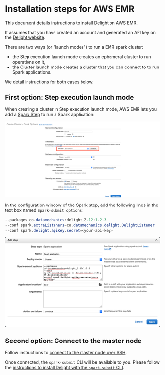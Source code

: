 # Installation steps for AWS EMR

This document details instructions to install Delight on AWS EMR.

It assumes that you have created an account and generated an API key on the [Delight website](https://www.datamechanics.co/delight).

There are two ways (or "launch modes") to run a EMR spark cluster:

- the Step execution launch mode creates an ephemeral cluster to run operations on it,
- the Cluster launch mode creates a cluster that you can connect to to run Spark applications.

We detail instructions for both cases below.

## First option: Step execution launch mode

When creating a cluster in Step execution launch mode, AWS EMR lets you add a [Spark Step](https://docs.aws.amazon.com/emr/latest/ReleaseGuide/emr-spark-submit-step.html) to run a Spark application:

![spark application step on EMR](images/emr_step.png)

In the configuration window of the Spark step, add the following lines in the text box named `Spark-submit options`:

```java
--packages co.datamechanics:delight_2.12:1.2.3
--conf spark.extraListeners=co.datamechanics.delight.DelightListener
--conf spark.delight.apiKey.secret=<your-api-key>
```

![configure spark application step on EMR](images/emr_step_configure.png)

## Second option: Connect to the master node

Follow instructions to [connect to the master node over SSH](https://docs.aws.amazon.com/emr/latest/ManagementGuide/emr-connect-master-node.html).

Once connected, the `spark-submit` CLI will be available to you.
Please follow the [instructions to install Delight with the `spark-submit` CLI](spark_submit.md).
